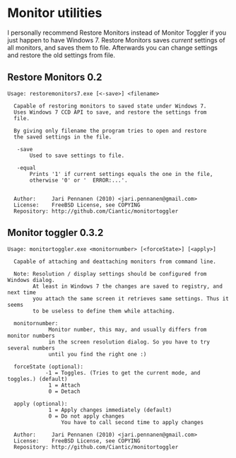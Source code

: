 Monitor utilities
=================

I personally recommend Restore Monitors instead of Monitor Toggler if you just happen 
to have Windows 7. Restore Monitors saves *current* settings of all monitors, and saves
them to file. Afterwards you can change settings and restore the old settings from file.
 

Restore Monitors 0.2
--------------------

    Usage: restoremonitors7.exe [<-save>] <filename>

      Capable of restoring monitors to saved state under Windows 7.
      Uses Windows 7 CCD API to save, and restore the settings from
      file.

      By giving only filename the program tries to open and restore
      the saved settings in the file.

       -save
           Used to save settings to file.

       -equal
           Prints '1' if current settings equals the one in the file,
           otherwise '0' or '  ERROR:...'.


      Author:     Jari Pennanen (2010) <jari.pennanen@gmail.com>
      License:    FreeBSD License, see COPYING
      Repository: http://github.com/Ciantic/monitortoggler
      

Monitor toggler 0.3.2
---------------------
    Usage: monitortoggler.exe <monitornumber> [<forceState>] [<apply>]

      Capable of attaching and deattaching monitors from command line.

      Note: Resolution / display settings should be configured from Windows dialog.
            At least in Windows 7 the changes are saved to registry, and next time
            you attach the same screen it retrieves same settings. Thus it seems
            to be useless to define them while attaching.

      monitornumber:
                 Monitor number, this may, and usually differs from monitor numbers
                 in the screen resolution dialog. So you have to try several numbers
                 until you find the right one :)

      forceState (optional):
                -1 = Toggles. (Tries to get the current mode, and toggles.) (default)
                 1 = Attach
                 0 = Detach

      apply (optional):
                 1 = Apply changes immediately (default)
                 0 = Do not apply changes
                     You have to call second time to apply changes

      Author:     Jari Pennanen (2010) <jari.pennanen@gmail.com>
      License:    FreeBSD License, see COPYING
      Repository: http://github.com/Ciantic/monitortoggler
